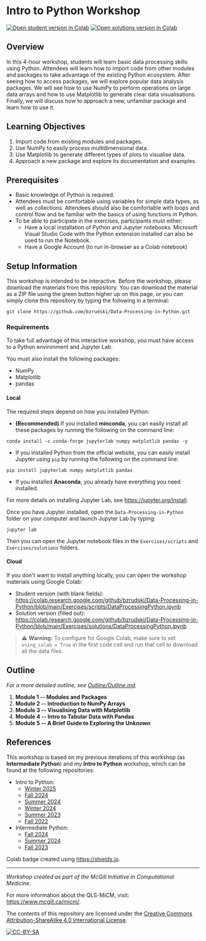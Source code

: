 # Intro to Python Workshop

[![Open student version in Colab](https://img.shields.io/badge/Open%20in%20Colab-Student%20version-blue?logo=googlecolab)](https://colab.research.google.com/github/bzrudski/Data-Processing-in-Python/blob/main/Exercises/scripts/DataProcessingPython.ipynb)
[![Open solutions version in Colab](https://img.shields.io/badge/Open%20in%20Colab-Solutions%20version-blue?logo=googlecolab)](https://colab.research.google.com/github/bzrudski/Data-Processing-in-Python/blob/main/Exercises/solutions/DataProcessingPython.ipynb)

## Overview

In this 4-hour workshop, students will learn basic data processing skills
using Python. Attendees will learn how to import code from other modules and
packages to take advantage of the existing Python ecosystem. After seeing how
to access packages, we will explore popular data analysis packages. We will
see how to use NumPy to perform operations on large data arrays and how to
use Matplotlib to generate clear data visualisations. Finally, we will discuss
how to approach a new, unfamiliar package and learn how to use it.

## Learning Objectives

1. Import code from existing modules and packages.
2. Use NumPy to easily process multidimensional data.
3. Use Matplotlib to generate different types of plots to visualise
   data.
4. Approach a new package and explore its documentation and examples.

## Prerequisites

* Basic knowledge of Python is required.
* Attendees must be comfortable using variables for simple data types,
  as well as collections. Attendees should also be comfortable with
  loops and control flow and be familiar with the basics of using
  functions in Python.
* To be able to participate in the exercises, participants must either:
   * Have a local installation of Python and Jupyter notebooks.
     Microsoft Visual Studio Code with the Python extension installed
     can also be used to run the Notebook.
   * Have a Google Account (to run in-browser as a Colab notebook)

## Setup Information

This workshop is intended to be interactive. Before the workshop, please download the materials from this repository. You can download the material as a ZIP file using the green button higher up on this page, or you can simply clone this repository by typing the following in a terminal:

```shell
git clone https://github.com/bzrudski/Data-Processing-in-Python.git
```

### Requirements

To take full advantage of this interactive workshop, you must have access to a Python environment and Jupyter Lab.

You must also install the following packages:

* NumPy
* Matplotlib
* pandas

#### Local

The required steps depend on how you installed Python:

* **(Recommended)** If you installed **minconda**, you can easily install all these packages by running the following on the command line:
```shell
conda install -c conda-forge jupyterlab numpy matplotlib pandas -y
```
* If you installed Python from the official website, you can easily install Jupyter using `pip` by running the following on the command line:
```shell
pip install jupyterlab numpy matplotlib pandas
```
* If you installed **Anaconda**, you already have everything you need installed.

For more details on installing Jupyter Lab, see https://jupyter.org/install.


Once you have Jupyter installed, open the `Data-Processing-in-Python` folder on your computer and launch Jupyter Lab by typing:

```
jupyter lab
```

Then you can open the Jupyter notebook files in the `Exercises/scripts` and `Exercises/solutions` folders.

#### Cloud

If you don't want to install anything locally, you can open the workshop materials using Google Colab:

* Student version (with blank fields): https://colab.research.google.com/github/bzrudski/Data-Processing-in-Python/blob/main/Exercises/scripts/DataProcessingPython.ipynb
* Solution version (filled out): https://colab.research.google.com/github/bzrudski/Data-Processing-in-Python/blob/main/Exercises/solutions/DataProcessingPython.ipynb

> &#x26A0; **Warning:** To configure for Google Colab, make sure to set `using_colab = True` in the first code cell and run that cell to download all the data files.

## Outline

*For a more detailed outline, see [Outline/Outline.md](Outline/Outline.md).*

1.  **Module 1 -- Modules and Packages**
2.  **Module 2 -- Introduction to NumPy Arrays**
3.  **Module 3 -- Visualising Data with Matplotlib**
3.  **Module 4 -- Intro to Tabular Data with Pandas**
4.  **Module 5 -- A Brief Guide to Exploring the Unknown**

## References

This workshop is based on my previous iterations of this workshop (as **Intermediate Python**) and my **Intro to Python** workshop, which can be found at the following repositories:

* Intro to Python:
    * [Winter 2025](https://github.com/bzrudski/Intro-to-Python)
    * [Fall 2024](https://github.com/bzrudski/micm_intro_to_python_fall_2024)
    * [Summer 2024](https://github.com/bzrudski/micm_intro_to_python_summer_2024)
    * [Winter 2024](https://github.com/bzrudski/micm_intro_to_python_winter_2024)
    * [Summer 2023](https://github.com/bzrudski/micm_intro_to_python_summer_2023)
    * [Fall 2022](https://github.com/bzrudski/micm_intro_to_python_fall_2022)
* Intermediate Python:
    * [Fall 2024](https://github.com/bzrudski/micm_intermediate_python_fall_2024)
    * [Summer 2024](https://github.com/bzrudski/micm_intermediate_python_summer_2024)
    * [Fall 2023](https://github.com/bzrudski/micm_intermediate_python_fall_2023)


Colab badge created using https://shields.io.

---

*Workshop created as part of the McGill Initiative in Computational Medicine*.

For more information about the QLS-MiCM, visit: https://www.mcgill.ca/micm/.

The contents of this repository are licensed under the [Creative Commons Attribution-ShareAlike 4.0 International License](https://creativecommons.org/licenses/by-sa/4.0/).

[![CC-BY-SA](https://mirrors.creativecommons.org/presskit/buttons/88x31/svg/by-sa.svg)](https://creativecommons.org/licenses/by-sa/4.0/)
